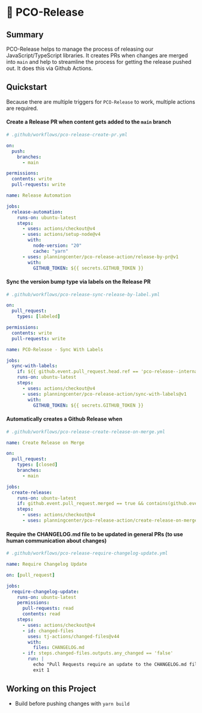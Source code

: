 # 🚀 PCO-Release

## Summary

PCO-Release helps to manage the process of releasing our JavaScript/TypeScript libraries.
It creates PRs when changes are merged into `main` and help to streamline the process
for getting the release pushed out. It does this via Github Actions.

## Quickstart

Because there are multiple triggers for `PCO-Release` to work, multiple actions are required.

#### Create a Release PR when content gets added to the `main` branch

```yml
# .github/workflows/pco-release-create-pr.yml

on:
  push:
    branches:
      - main

permissions:
  contents: write
  pull-requests: write

name: Release Automation

jobs:
  release-automation:
    runs-on: ubuntu-latest
    steps:
      - uses: actions/checkout@v4
      - uses: actions/setup-node@v4
        with:
          node-version: "20"
          cache: "yarn"
      - uses: planningcenter/pco-release-action/release-by-pr@v1
        with:
          GITHUB_TOKEN: ${{ secrets.GITHUB_TOKEN }}
```

#### Sync the version bump type via labels on the Release PR

```yml
# .github/workflows/pco-release-sync-release-by-label.yml

on:
  pull_request:
    types: [labeled]

permissions:
  contents: write
  pull-requests: write

name: PCO-Release - Sync With Labels

jobs:
  sync-with-labels:
    if: ${{ github.event.pull_request.head.ref == 'pco-release--internal' && (github.event.label.name == 'pco-release-patch' || github.event.label.name == 'pco-release-minor' || github.event.label.name == 'pco-release-major') }}
    runs-on: ubuntu-latest
    steps:
      - uses: actions/checkout@v4
      - uses: planningcenter/pco-release-action/sync-with-labels@v1
        with:
          GITHUB_TOKEN: ${{ secrets.GITHUB_TOKEN }}
```

#### Automatically creates a Github Release when

```yml
# .github/workflows/pco-release-create-release-on-merge.yml

name: Create Release on Merge

on:
  pull_request:
    types: [closed]
    branches:
      - main

jobs:
  create-release:
    runs-on: ubuntu-latest
    if: github.event.pull_request.merged == true && contains(github.event.pull_request.labels.*.name, 'pco-release-pending')
    steps:
      - uses: actions/checkout@v4
      - uses: planningcenter/pco-release-action/create-release-on-merge@v1
```

#### Require the CHANGELOG.md file to be updated in general PRs (to use human communication about changes)

```yml
# .github/workflows/pco-release-require-changelog-update.yml

name: Require Changelog Update

on: [pull_request]

jobs:
  require-changelog-update:
    runs-on: ubuntu-latest
    permissions:
      pull-requests: read
      contents: read
    steps:
      - uses: actions/checkout@v4
      - id: changed-files
        uses: tj-actions/changed-files@v44
        with:
          files: CHANGELOG.md
      - if: steps.changed-files.outputs.any_changed == 'false'
        run: |
          echo "Pull Requests require an update to the CHANGELOG.md file."
          exit 1
```

## Working on this Project

- Build before pushing changes with `yarn build`
